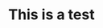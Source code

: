 ---
title: This is a test
description: "Reference documentation for OCM tooling."
icon: "📚"
weight: 
toc: true
sidebar:
  collapsed: true
---